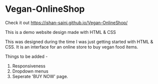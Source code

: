 # Vegan-OnlineShop
Check it out https://ishan-saini.github.io/Vegan-OnlineShop/

This is a demo website design made with HTML &amp; CSS

This was designed during the time I was just getting started with HTML & CSS.
It is an interface for an online store to buy vegan food items.

Things to be added -
1. Responsiveness
2. Dropdown menus 
3. Seperate 'BUY NOW' page.
